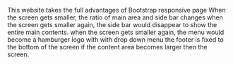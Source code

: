 This website takes the full advantages of Bootstrap responsive page
When the screen gets smaller, the ratio of main area and side bar changes
when the screen gets smaller again, the side bar would disappear to show the entire main contents.
when the screen gets smaller again, the menu would become a hamburger logo with
with drop down menu
the footer is fixed to the bottom of the screen if the content area becomes larger then the screen.
      